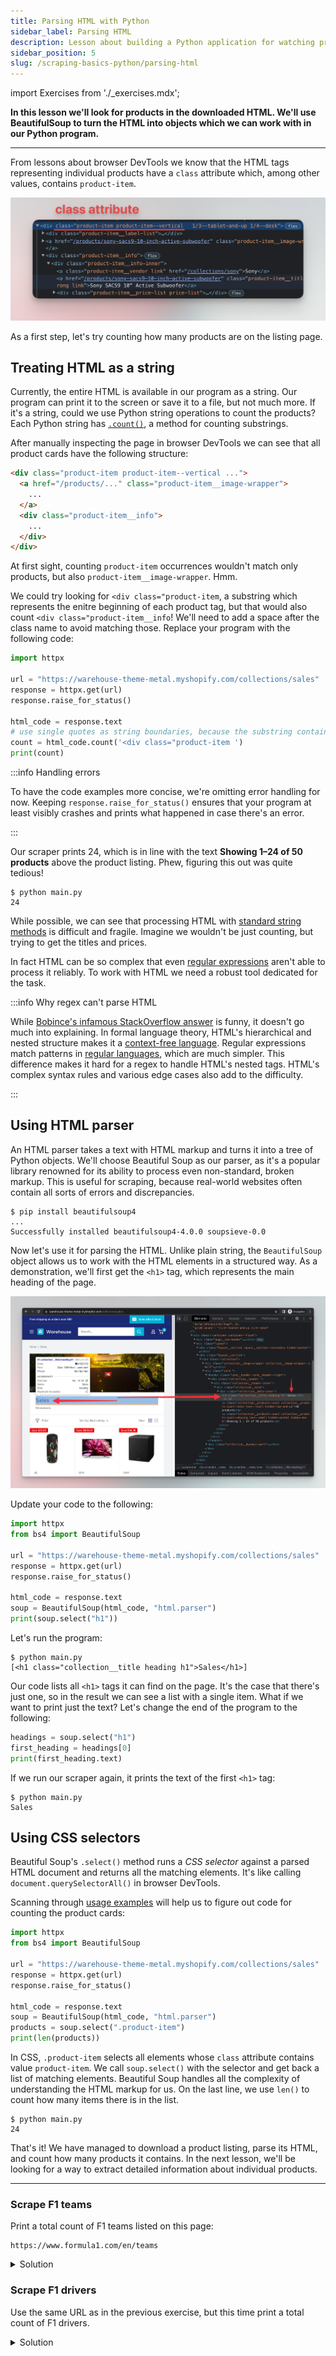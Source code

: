 ```yaml
---
title: Parsing HTML with Python
sidebar_label: Parsing HTML
description: Lesson about building a Python application for watching prices. Using the Beautiful Soup library to parse HTML code of a product listing page.
sidebar_position: 5
slug: /scraping-basics-python/parsing-html
---
```


import Exercises from './_exercises.mdx';

**In this lesson we'll look for products in the downloaded HTML. We'll use BeautifulSoup to turn the HTML into objects which we can work with in our Python program.**

---

From lessons about browser DevTools we know that the HTML tags representing individual products have a `class` attribute which, among other values, contains `product-item`.

![Products have the ‘product-item’ class](./images/product-item.png)

As a first step, let's try counting how many products are on the listing page.

## Treating HTML as a string

Currently, the entire HTML is available in our program as a string. Our program can print it to the screen or save it to a file, but not much more. If it's a string, could we use Python string operations to count the products? Each Python string has [`.count()`](https://docs.python.org/3/library/stdtypes.html#str.count), a method for counting substrings.

After manually inspecting the page in browser DevTools we can see that all product cards have the following structure:

```html
<div class="product-item product-item--vertical ...">
  <a href="/products/..." class="product-item__image-wrapper">
    ...
  </a>
  <div class="product-item__info">
    ...
  </div>
</div>
```

At first sight, counting `product-item` occurrences wouldn't match only products, but also `product-item__image-wrapper`. Hmm.

We could try looking for `<div class="product-item`, a substring which represents the enitre beginning of each product tag, but that would also count `<div class="product-item__info`! We'll need to add a space after the class name to avoid matching those. Replace your program with the following code:

```py
import httpx

url = "https://warehouse-theme-metal.myshopify.com/collections/sales"
response = httpx.get(url)
response.raise_for_status()

html_code = response.text
# use single quotes as string boundaries, because the substring contains a double quote character
count = html_code.count('<div class="product-item ')
print(count)
```

:::info Handling errors

To have the code examples more concise, we're omitting error handling for now. Keeping `response.raise_for_status()` ensures that your program at least visibly crashes and prints what happened in case there's an error.

:::

Our scraper prints 24, which is in line with the text **Showing 1–24 of 50 products** above the product listing. Phew, figuring this out was quite tedious!

```text
$ python main.py
24
```

<!-- TODO image -->

While possible, we can see that processing HTML with [standard string methods](https://docs.python.org/3/library/stdtypes.html#string-methods) is difficult and fragile. Imagine we wouldn't be just counting, but trying to get the titles and prices.

In fact HTML can be so complex that even [regular expressions](https://docs.python.org/3/library/re.html) aren't able to process it reliably. To work with HTML we need a robust tool dedicated for the task.

:::info Why regex can't parse HTML

While [Bobince's infamous StackOverflow answer](https://stackoverflow.com/a/1732454/325365) is funny, it doesn't go much into explaining. In formal language theory, HTML's hierarchical and nested structure makes it a [context-free language](https://en.wikipedia.org/wiki/Context-free_language). Regular expressions match patterns in [regular languages](https://en.wikipedia.org/wiki/Regular_language), which are much simpler. This difference makes it hard for a regex to handle HTML's nested tags. HTML's complex syntax rules and various edge cases also add to the difficulty.

:::

## Using HTML parser

An HTML parser takes a text with HTML markup and turns it into a tree of Python objects. We'll choose Beautiful Soup as our parser, as it's a popular library renowned for its ability to process even non-standard, broken markup. This is useful for scraping, because real-world websites often contain all sorts of errors and discrepancies.

```text
$ pip install beautifulsoup4
...
Successfully installed beautifulsoup4-4.0.0 soupsieve-0.0
```

Now let's use it for parsing the HTML. Unlike plain string, the `BeautifulSoup` object allows us to work with the HTML elements in a structured way. As a demonstration, we'll first get the `<h1>` tag, which represents the main heading of the page.

![Tag of the main heading](./images/h1.png)

Update your code to the following:

```py
import httpx
from bs4 import BeautifulSoup

url = "https://warehouse-theme-metal.myshopify.com/collections/sales"
response = httpx.get(url)
response.raise_for_status()

html_code = response.text
soup = BeautifulSoup(html_code, "html.parser")
print(soup.select("h1"))
```

Let's run the program:

```text
$ python main.py
[<h1 class="collection__title heading h1">Sales</h1>]
```

Our code lists all `<h1>` tags it can find on the page. It's the case that there's just one, so in the result we can see a list with a single item. What if we want to print just the text? Let's change the end of the program to the following:

```py
headings = soup.select("h1")
first_heading = headings[0]
print(first_heading.text)
```

If we run our scraper again, it prints the text of the first `<h1>` tag:

```text
$ python main.py
Sales
```

## Using CSS selectors

Beautiful Soup's `.select()` method runs a _CSS selector_ against a parsed HTML document and returns all the matching elements. It's like calling `document.querySelectorAll()` in browser DevTools.

Scanning through [usage examples](https://beautiful-soup-4.readthedocs.io/en/latest/#css-selectors) will help us to figure out code for counting the product cards:

```py
import httpx
from bs4 import BeautifulSoup

url = "https://warehouse-theme-metal.myshopify.com/collections/sales"
response = httpx.get(url)
response.raise_for_status()

html_code = response.text
soup = BeautifulSoup(html_code, "html.parser")
products = soup.select(".product-item")
print(len(products))
```

In CSS, `.product-item` selects all elements whose `class` attribute contains value `product-item`. We call `soup.select()` with the selector and get back a list of matching elements. Beautiful Soup handles all the complexity of understanding the HTML markup for us. On the last line, we use `len()` to count how many items there is in the list.

```text
$ python main.py
24
```

That's it! We have managed to download a product listing, parse its HTML, and count how many products it contains. In the next lesson, we'll be looking for a way to extract detailed information about individual products.

---

<Exercises />

### Scrape F1 teams

Print a total count of F1 teams listed on this page:

```text
https://www.formula1.com/en/teams
```

<details>
  <summary>Solution</summary>

  ```py
  import httpx
  from bs4 import BeautifulSoup

  url = "https://www.formula1.com/en/teams"
  response = httpx.get(url)
  response.raise_for_status()

  html_code = response.text
  soup = BeautifulSoup(html_code, "html.parser")
  print(len(soup.select(".outline")))
  ```

</details>

### Scrape F1 drivers

Use the same URL as in the previous exercise, but this time print a total count of F1 drivers.

<details>
  <summary>Solution</summary>

  ```py
  import httpx
  from bs4 import BeautifulSoup

  url = "https://www.formula1.com/en/teams"
  response = httpx.get(url)
  response.raise_for_status()

  html_code = response.text
  soup = BeautifulSoup(html_code, "html.parser")
  print(len(soup.select(".f1-grid")))
  ```

</details>
